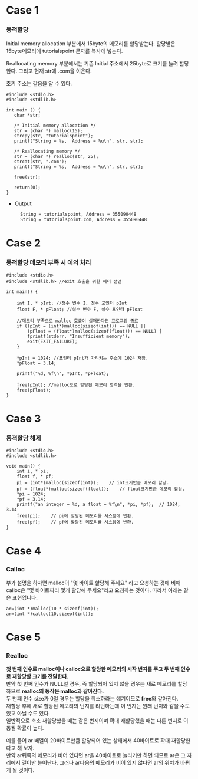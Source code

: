 # Case 1 
### 동적할당

Initial memory allocation 부분에서 15byte의 메모리를 할당받는다.
할당받은 15byte메모리에 tutorialspoint 문자를 복사에 넣는다.

Reallocating memory 부분에서는 기존 Initial 주소에서 25byte로 크기를 늘려 할당한다.
그리고 현재 str에 .com을 이은다.

초기 주소는 같음을 알 수 있다.

    #include <stdio.h>
    #include <stdlib.h>

    int main () {
       char *str;

       /* Initial memory allocation */
       str = (char *) malloc(15);
       strcpy(str, "tutorialspoint");
       printf("String = %s,  Address = %u\n", str, str);

       /* Reallocating memory */
       str = (char *) realloc(str, 25);
       strcat(str, ".com");
       printf("String = %s,  Address = %u\n", str, str);

       free(str);

       return(0);
    }
    
* Output

        String = tutorialspoint, Address = 355090448
        String = tutorialspoint.com, Address = 355090448
        
# Case 2
### 동적할당 메모리 부족 시 예외 처리

    #include <stdio.h>
    #include <stdlib.h> //exit 호출을 위한 헤더 선언

    int main() {

        int I, * pInt; //정수 변수 I, 정수 포인터 pInt
        float F, * pFloat; //실수 변수 F, 실수 포인터 pFloat

        //메모리 부족으로 malloc 호출이 실패한다면 프로그램 종료 
        if ((pInt = (int*)malloc(sizeof(int))) == NULL ||
            (pFloat = (float*)malloc(sizeof(float))) == NULL) {
            fprintf(stderr, "Insufficient memory");
            exit(EXIT_FAILURE);
        }

        *pInt = 1024; //포인터 pInt가 가리키는 주소에 1024 저장. 
        *pFloat = 3.14;

        printf("%d, %f\n", *pInt, *pFloat);

        free(pInt); //malloc으로 할당된 메모리 영역을 반환. 
        free(pFloat);
    }

# Case 3
### 동적할당 해제

    #include <stdio.h>
    #include <stdlib.h>

    void main() {
        int i, * pi;
        float f, * pf;
        pi = (int*)malloc(sizeof(int));    // int크기만큼 메모리 할당.
        pf = (float*)malloc(sizeof(float));    // float크기만큼 메모리 할당.
        *pi = 1024;	
        *pf = 3.14;
        printf("an integer = %d, a float = %f\n", *pi, *pf);  // 1024, 3.14
        free(pi);    // pi에 할당된 메모리를 시스템에 반환.
        free(pf);    // pf에 할당된 메모리를 시스템에 반환.
    }
    
# Case 4
### Calloc

부가 설명을 하자면 malloc이 "몇 바이트 할당해 주세요" 라고 요청하는 것에 비해 calloc은 "몇 바이트짜리 몇개 할당해 주세요"라고 요청하는 것이다. 따라서 아래는 같은 표현입니다.

    ar=(int *)malloc(10 * sizeof(int));
    ar=(int *)calloc(10,sizeof(int));
    


# Case 5
### Realloc
**첫 번째 인수로 malloc이나 calloc으로 할당한 메모리의 시작 번지를 주고 두 번째 인수로 재할당할 크기를 전달한다.**    
만약 첫 번째 인수가 NULL일 경우, 즉 할당되어 있지 않을 경우는 새로 메모리를 할당하므로 **realloc의 동작은 malloc과 같아진다.**     
두 번째 인수 size가 0일 경우는 할당을 취소하라는 얘기이므로 **free**와 같아진다.    
재할당 후에 새로 할당된 메모리의 번지를 리턴하는데 이 번지는 원래 번지와 같을 수도 있고 아닐 수도 있다.   
일반적으로 축소 재할당했을 때는 같은 번지이며 확대 재할당했을 때는 다른 번지로 이동될 확률이 높다.

예를 들어 ar 배열이 20바이트만큼 할당되어 있는 상태에서 40바이트로 확대 재할당한다고 해 보자.  
만약 ar뒤쪽의 메모리가 비어 있다면 ar을 40바이트로 늘리기만 하면 되므로 ar은 그 자리에서 길이만 늘어난다. 그러나 ar다음의 메모리가 비어 있지 않다면 ar의 위치가 바뀌게 될 것이다.
